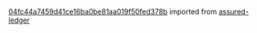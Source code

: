 [04fc44a7459d41ce16ba0be81aa019f50fed378b](https://github.com/insolar/assured-ledger/commit/04fc44a7459d41ce16ba0be81aa019f50fed378b) imported from [assured-ledger](https://github.com/insolar/assured-ledger)

